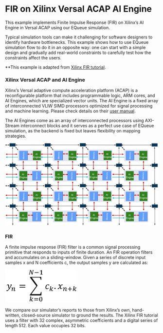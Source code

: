 # FIR on Xilinx Versal ACAP AI Engine


This example implements Finite Impulse Response (FIR) on Xilinx’s AI Engine in Versal ACAP using our EQueue simulation.

Typical simulation tools can make it challenging for software designers to identify hardware bottlenecks. This example shows how to use EQueue simulation flow to do it in an opposite way: one can start with a simple design and gradually add real-world constraints to carefully test how the constraints affect the users. 

**This example is adapted from [Xilinx FIR tutorial](https://github.com/Xilinx/Vitis-Tutorials/tree/2021.2/AI_Engine_Development/Design_Tutorials/02-super_sampling_rate_fir). 

### Xilinx Versal ACAP and AI Engine

Xilinx’s Versal adaptive compute acceleration platform (ACAP) is a reconfigurable platform that includes programmable logic, ARM cores, and AI Engines, which are specialized vector units. The AI Engine is a fixed array of interconnected VLIW SIMD processors optimized for signal processing and machine learning. Please check details on their [user manual](https://www.xilinx.com/support/documentation/architecture-manuals/am009-versal-ai-engine.pdf). 

The AI Engines come as an array of interconnected processors using AXI-Stream interconnect blocks and it serves as a perfect use case of EQueue simulation, as the backend is fixed but leaves flexibility on mapping strategies.

![](../../mydoc/fig/fir/AIEngineArray.jpg)

### FIR

A finite impulse response (FIR) filter is a common signal processing primitive that responds to inputs of finite duration.
An FIR operation filters and accumulates on a sliding-window. Given a series of discrete input samples x and N coefficients
c, the output samples y are calculated as:

<img src="../../mydoc/fig/fir/FIR_Equation.jpg" style="zoom:33%;" />

We compare our simulator’s reports to those from Xilinx’s own, hand-written, closed-source simulator to ground the results. The Xilinx FIR tutorial uses a filter with 32 complex, asymmetric coefficients and a digital series of length 512. Each value occupies 32 bits.

